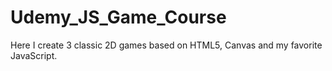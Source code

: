 # Udemy_JS_Game_Course
Here I create 3 classic 2D games based on HTML5, Canvas and my favorite JavaScript.
